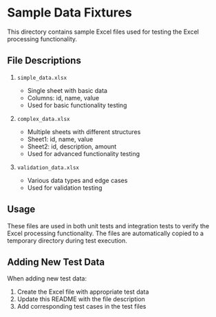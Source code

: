 # Sample Data Fixtures

This directory contains sample Excel files used for testing the Excel processing functionality.

## File Descriptions

1. `simple_data.xlsx`
   - Single sheet with basic data
   - Columns: id, name, value
   - Used for basic functionality testing

2. `complex_data.xlsx`
   - Multiple sheets with different structures
   - Sheet1: id, name, value
   - Sheet2: id, description, amount
   - Used for advanced functionality testing

3. `validation_data.xlsx`
   - Various data types and edge cases
   - Used for validation testing

## Usage

These files are used in both unit tests and integration tests to verify the Excel processing functionality. The files are automatically copied to a temporary directory during test execution.

## Adding New Test Data

When adding new test data:
1. Create the Excel file with appropriate test data
2. Update this README with the file description
3. Add corresponding test cases in the test files 